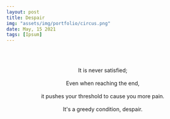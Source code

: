 ```yaml
---
layout: post
title: Despair
img: "assets/img/portfolio/circus.png"
date: May, 15 2021
tags: [Ipsum]
---
```


<br><br>
<div align="center">

  
  It is never satisfied; <br><br>
  Even when reaching the end,<br><br>
  it pushes your threshold to cause you more pain.<br><br>
  It's a greedy condition, despair.<br><br>
  
  
  
  
</div>
